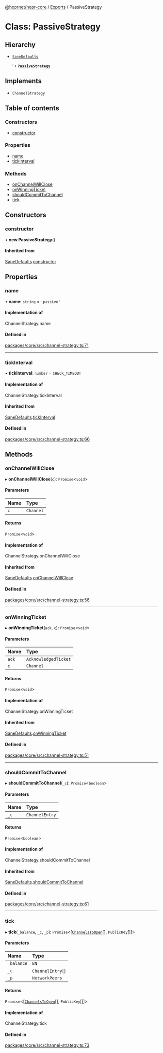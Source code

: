 [@hoprnet/hopr-core](../README.md) / [Exports](../modules.md) / PassiveStrategy

# Class: PassiveStrategy

## Hierarchy

- [`SaneDefaults`](SaneDefaults.md)

  ↳ **`PassiveStrategy`**

## Implements

- `ChannelStrategy`

## Table of contents

### Constructors

- [constructor](PassiveStrategy.md#constructor)

### Properties

- [name](PassiveStrategy.md#name)
- [tickInterval](PassiveStrategy.md#tickinterval)

### Methods

- [onChannelWillClose](PassiveStrategy.md#onchannelwillclose)
- [onWinningTicket](PassiveStrategy.md#onwinningticket)
- [shouldCommitToChannel](PassiveStrategy.md#shouldcommittochannel)
- [tick](PassiveStrategy.md#tick)

## Constructors

### constructor

• **new PassiveStrategy**()

#### Inherited from

[SaneDefaults](SaneDefaults.md).[constructor](SaneDefaults.md#constructor)

## Properties

### name

• **name**: `string` = `'passive'`

#### Implementation of

ChannelStrategy.name

#### Defined in

[packages/core/src/channel-strategy.ts:71](https://github.com/hoprnet/hoprnet/blob/master/packages/core/src/channel-strategy.ts#L71)

___

### tickInterval

• **tickInterval**: `number` = `CHECK_TIMEOUT`

#### Implementation of

ChannelStrategy.tickInterval

#### Inherited from

[SaneDefaults](SaneDefaults.md).[tickInterval](SaneDefaults.md#tickinterval)

#### Defined in

[packages/core/src/channel-strategy.ts:66](https://github.com/hoprnet/hoprnet/blob/master/packages/core/src/channel-strategy.ts#L66)

## Methods

### onChannelWillClose

▸ **onChannelWillClose**(`c`): `Promise`<`void`\>

#### Parameters

| Name | Type |
| :------ | :------ |
| `c` | `Channel` |

#### Returns

`Promise`<`void`\>

#### Implementation of

ChannelStrategy.onChannelWillClose

#### Inherited from

[SaneDefaults](SaneDefaults.md).[onChannelWillClose](SaneDefaults.md#onchannelwillclose)

#### Defined in

[packages/core/src/channel-strategy.ts:56](https://github.com/hoprnet/hoprnet/blob/master/packages/core/src/channel-strategy.ts#L56)

___

### onWinningTicket

▸ **onWinningTicket**(`ack`, `c`): `Promise`<`void`\>

#### Parameters

| Name | Type |
| :------ | :------ |
| `ack` | `AcknowledgedTicket` |
| `c` | `Channel` |

#### Returns

`Promise`<`void`\>

#### Implementation of

ChannelStrategy.onWinningTicket

#### Inherited from

[SaneDefaults](SaneDefaults.md).[onWinningTicket](SaneDefaults.md#onwinningticket)

#### Defined in

[packages/core/src/channel-strategy.ts:51](https://github.com/hoprnet/hoprnet/blob/master/packages/core/src/channel-strategy.ts#L51)

___

### shouldCommitToChannel

▸ **shouldCommitToChannel**(`_c`): `Promise`<`boolean`\>

#### Parameters

| Name | Type |
| :------ | :------ |
| `_c` | `ChannelEntry` |

#### Returns

`Promise`<`boolean`\>

#### Implementation of

ChannelStrategy.shouldCommitToChannel

#### Inherited from

[SaneDefaults](SaneDefaults.md).[shouldCommitToChannel](SaneDefaults.md#shouldcommittochannel)

#### Defined in

[packages/core/src/channel-strategy.ts:61](https://github.com/hoprnet/hoprnet/blob/master/packages/core/src/channel-strategy.ts#L61)

___

### tick

▸ **tick**(`_balance`, `_c`, `_p`): `Promise`<[[`ChannelsToOpen`](../modules.md#channelstoopen)[], `PublicKey`[]]\>

#### Parameters

| Name | Type |
| :------ | :------ |
| `_balance` | `BN` |
| `_c` | `ChannelEntry`[] |
| `_p` | `NetworkPeers` |

#### Returns

`Promise`<[[`ChannelsToOpen`](../modules.md#channelstoopen)[], `PublicKey`[]]\>

#### Implementation of

ChannelStrategy.tick

#### Defined in

[packages/core/src/channel-strategy.ts:73](https://github.com/hoprnet/hoprnet/blob/master/packages/core/src/channel-strategy.ts#L73)
